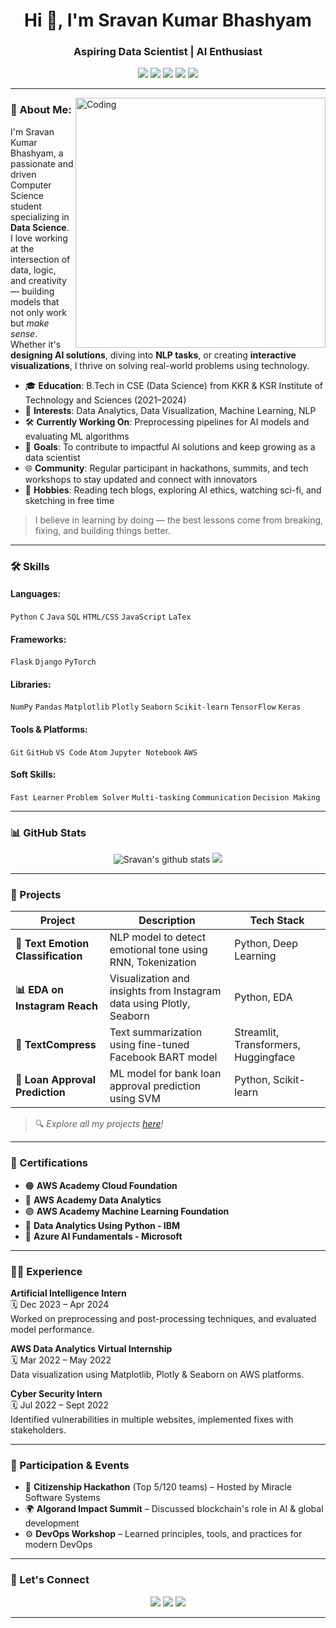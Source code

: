 <!-- Profile Header -->
<h1 align="center">Hi 👋, I'm Sravan Kumar Bhashyam</h1>
<h3 align="center">Aspiring Data Scientist | AI Enthusiast </h3>

<p align="center">
  <a href="mailto:bhashyam.sravan14@gmail.com"><img src="https://img.shields.io/badge/email-%23D14836.svg?&style=for-the-badge&logo=gmail&logoColor=white" /></a>
  <a href="https://www.linkedin.com/in/sravan-bhashyam" target="_blank"><img src="https://img.shields.io/badge/linkedin-%230077B5.svg?&style=for-the-badge&logo=linkedin&logoColor=white" /></a>
  <a href="https://github.com/Bhashyam39" target="_blank"><img src="https://img.shields.io/badge/github-%23121011.svg?&style=for-the-badge&logo=github&logoColor=white" /></a>
  <a href="https://drive.google.com/file/d/1yel25wSuiPwQivnGoKSfajzXMj1G0voT/view?usp=drive_link" target="_blank"><img src="https://img.shields.io/badge/Resume-%2300C853.svg?&style=for-the-badge&logo=adobeacrobatreader&logoColor=white" /></a>
  <a href="https://sravan-data.vercel.app/" target="_blank"><img src="https://img.shields.io/badge/Portfolio-6A1B9A?style=for-the-badge&logo=google-chrome&logoColor=white" /></a>
</p>


---

<img align="right" alt="Coding" width="400" src="https://cdn.dribbble.com/users/1162077/screenshots/3848914/programmer.gif" />

### 💫 About Me:

I'm Sravan Kumar Bhashyam, a passionate and driven Computer Science student specializing in **Data Science**. I love working at the intersection of data, logic, and creativity — building models that not only work but *make sense*. Whether it's **designing AI solutions**, diving into **NLP tasks**, or creating **interactive visualizations**, I thrive on solving real-world problems using technology.

- 🎓 **Education**: B.Tech in CSE (Data Science) from KKR & KSR Institute of Technology and Sciences (2021–2024)
- 🧠 **Interests**: Data Analytics, Data Visualization, Machine Learning, NLP
- 🛠️ **Currently Working On**: Preprocessing pipelines for AI models and evaluating ML algorithms
- 📌 **Goals**: To contribute to impactful AI solutions and keep growing as a data scientist
- 🌐 **Community**: Regular participant in hackathons, summits, and tech workshops to stay updated and connect with innovators
- 🧩 **Hobbies**: Reading tech blogs, exploring AI ethics, watching sci-fi, and sketching in free time

> I believe in learning by doing — the best lessons come from breaking, fixing, and building things better.


---

### 🛠️ Skills

#### Languages:
`Python` `C` `Java` `SQL` `HTML/CSS` `JavaScript` `LaTex`

#### Frameworks:
`Flask` `Django` `PyTorch`

#### Libraries:
`NumPy` `Pandas` `Matplotlib` `Plotly` `Seaborn` `Scikit-learn` `TensorFlow` `Keras`

#### Tools & Platforms:
`Git` `GitHub` `VS Code` `Atom` `Jupyter Notebook` `AWS`

#### Soft Skills:
`Fast Learner` `Problem Solver` `Multi-tasking` `Communication` `Decision Making`

---

### 📊 GitHub Stats
<p align="center">
  <img src="https://github-readme-stats.vercel.app/api?username=Bhashyam39&show_icons=true&theme=radical" alt="Sravan's github stats" />
  <img src="https://github-readme-stats.vercel.app/api/top-langs/?username=Bhashyam39&layout=compact&theme=radical" />
</p>

---

### 🚀 Projects

| Project | Description | Tech Stack |
|--------|-------------|------------|
| **🧠 Text Emotion Classification** | NLP model to detect emotional tone using RNN, Tokenization | Python, Deep Learning |
| **📊 EDA on Instagram Reach** | Visualization and insights from Instagram data using Plotly, Seaborn | Python, EDA |
| **📝 TextCompress** | Text summarization using fine-tuned Facebook BART model | Streamlit, Transformers, Huggingface |
| **🏦 Loan Approval Prediction** | ML model for bank loan approval prediction using SVM | Python, Scikit-learn |

> 🔍 _Explore all my projects [here](https://github.com/Bhashyam39?tab=repositories)!_

---

### 📜 Certifications

- 🟠 **AWS Academy Cloud Foundation**
- 🔵 **AWS Academy Data Analytics**
- 🟣 **AWS Academy Machine Learning Foundation**
- 🧪 **Data Analytics Using Python - IBM**
- 🧠 **Azure AI Fundamentals - Microsoft**

---

### 👨‍💼 Experience

**Artificial Intelligence Intern**  
🗓️ Dec 2023 – Apr 2024  
Worked on preprocessing and post-processing techniques, and evaluated model performance.

**AWS Data Analytics Virtual Internship**  
🗓️ Mar 2022 – May 2022  
Data visualization using Matplotlib, Plotly & Seaborn on AWS platforms.

**Cyber Security Intern**  
🗓️ Jul 2022 – Sept 2022  
Identified vulnerabilities in multiple websites, implemented fixes with stakeholders.

---

### 🏅 Participation & Events

- 🧠 **Citizenship Hackathon** (Top 5/120 teams) – Hosted by Miracle Software Systems
- 🌍 **Algorand Impact Summit** – Discussed blockchain's role in AI & global development
- ⚙️ **DevOps Workshop** – Learned principles, tools, and practices for modern DevOps

---

### 🧭 Let's Connect

<p align="center">
  <a href="mailto:sbhashyam970@gmail.com"><img src="https://img.shields.io/badge/Email-D14836?style=for-the-badge&logo=gmail&logoColor=white" /></a>
  <a href="https://www.linkedin.com/in/sravan-bhashyam" target="_blank"><img src="https://img.shields.io/badge/LinkedIn-0077B5?style=for-the-badge&logo=linkedin&logoColor=white" /></a>
  <a href="https://github.com/Bhashyam39" target="_blank"><img src="https://img.shields.io/badge/GitHub-181717?style=for-the-badge&logo=github&logoColor=white" /></a>
  
</p>

---


